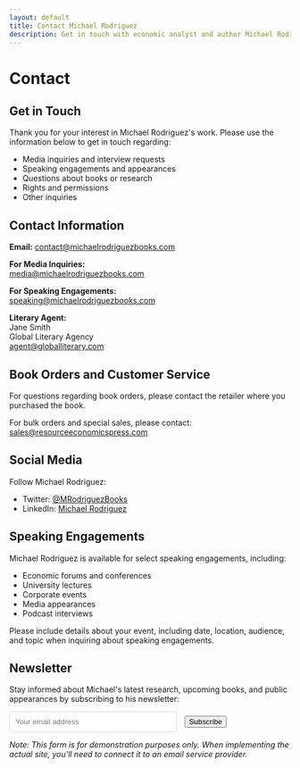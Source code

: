 ```yaml
---
layout: default
title: Contact Michael Rodriguez
description: Get in touch with economic analyst and author Michael Rodriguez for speaking engagements, media inquiries, or questions about his books.
---
```


# Contact

## Get in Touch

Thank you for your interest in Michael Rodriguez's work. Please use the information below to get in touch regarding:

- Media inquiries and interview requests
- Speaking engagements and appearances
- Questions about books or research
- Rights and permissions
- Other inquiries

## Contact Information

**Email:** [contact@michaelrodriguezbooks.com](mailto:contact@michaelrodriguezbooks.com)

**For Media Inquiries:**  
[media@michaelrodriguezbooks.com](mailto:media@michaelrodriguezbooks.com)

**For Speaking Engagements:**  
[speaking@michaelrodriguezbooks.com](mailto:speaking@michaelrodriguezbooks.com)

**Literary Agent:**  
Jane Smith  
Global Literary Agency  
[agent@globalliterary.com](mailto:agent@globalliterary.com)

## Book Orders and Customer Service

For questions regarding book orders, please contact the retailer where you purchased the book.

For bulk orders and special sales, please contact:  
[sales@resourceeconomicspress.com](mailto:sales@resourceeconomicspress.com)

## Social Media

Follow Michael Rodriguez:

- Twitter: [@MRodriguezBooks](https://twitter.com/MRodriguezBooks)
- LinkedIn: [Michael Rodriguez](https://www.linkedin.com/in/michael-rodriguez-author)

## Speaking Engagements

Michael Rodriguez is available for select speaking engagements, including:

- Economic forums and conferences
- University lectures
- Corporate events
- Media appearances
- Podcast interviews

Please include details about your event, including date, location, audience, and topic when inquiring about speaking engagements.

## Newsletter

Stay informed about Michael's latest research, upcoming books, and public appearances by subscribing to his newsletter:

<form>
  <input type="email" placeholder="Your email address" style="padding: 10px; width: 300px; margin-right: 10px; border: 1px solid #ddd; border-radius: 3px;">
  <button type="submit" class="btn">Subscribe</button>
</form>

*Note: This form is for demonstration purposes only. When implementing the actual site, you'll need to connect it to an email service provider.*
